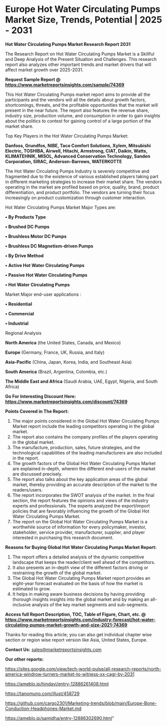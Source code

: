 # Europe Hot Water Circulating Pumps Market Size, Trends, Potential | 2025 - 2031

<strong>Hot Water Circulating Pumps Market Research Report 2031</strong>

The Research Report on Hot Water Circulating Pumps Market is a Skillful and Deep Analysis of the Present Situation and Challenges. This research report also analyzes other important trends and market drivers that will affect market growth over 2025-2031.

<strong>Request Sample Report @ <a href=https://www.marketreportsinsights.com/sample/74369>https://www.marketreportsinsights.com/sample/74369</a></strong>

This Hot Water Circulating Pumps market report aims to provide all the participants and the vendors will all the details about growth factors, shortcomings, threats, and the profitable opportunities that the market will present in the near future. The report also features the revenue share, industry size, production volume, and consumption in order to gain insights about the politics to contest for gaining control of a large portion of the market share.

Top Key Players in the Hot Water Circulating Pumps Market:

<strong>Danfoss, Grundfos, NIBE, Taco Comfort Solutions, Xylem, Mitsubishi Electric, TOSHIBA, Airwell, Hitachi, Armstrong, CIAT, Daikin, Watts, KLIMATEHNIK, MISOL, Advanced Conservation Technology, Sanden Corporation, SIRAC, Anderson-Barrows, WATERKOTTE</strong>

The Hot Water Circulating Pumps Industry is severely competitive and fragmented due to the existence of various established players taking part in different marketing strategies to increase their market share. The vendors operating in the market are profiled based on price, quality, brand, product differentiation, and product portfolio. The vendors are turning their focus increasingly on product customization through customer interaction.

Hot Water Circulating Pumps Market Major Types are:

<strong>• By Products Type

• Brushed DC Pumps

• Brushless Motor DC Pumps

• Brushless DC Magnetism-driven Pumps

• By Drive Method

• Active Hot Water Circulating Pumps

• Passive Hot Water Circulating Pumps

• Hot Water Circulating Pumps</strong>

Market Major end-user applications :

<strong>• Residential

• Commercial

• Industrial</strong>

Regional Analysis

</u><strong><b>North America</b></strong> (the United States, Canada, and Mexico)

<strong><b>Europe </b></strong>(Germany, France, UK, Russia, and Italy)

<strong><b>Asia-Pacific</b></strong> (China, Japan, Korea, India, and Southeast Asia)

<strong><b>South America</b></strong> (Brazil, Argentina, Colombia, etc.)

<strong><b>The Middle East and Africa</b></strong> (Saudi Arabia, UAE, Egypt, Nigeria, and South Africa)

<strong>Go For Interesting Discount Here: <a href=https://www.marketreportsinsights.com/discount/74369>https://www.marketreportsinsights.com/discount/74369</a></strong>

<strong>Points Covered in The Report:</strong>
<ol>
  <li>The major points considered in the Global Hot Water Circulating Pumps Market report include the leading competitors operating in the global market.</li>
  <li>The report also contains the company profiles of the players operating in the global market.</li>
  <li>The manufacture, production, sales, future strategies, and the technological capabilities of the leading manufacturers are also included in the report.</li>
  <li>The growth factors of the Global Hot Water Circulating Pumps Market are explained in-depth, wherein the different end-users of the market are discussed precisely.</li>
  <li>The report also talks about the key application areas of the global market, thereby providing an accurate description of the market to the readers/users.</li>
  <li>The report incorporates the SWOT analysis of the market. In the final section, the report features the opinions and views of the industry experts and professionals. The experts analyzed the export/import policies that are favorably influencing the growth of the Global Hot Water Circulating Pumps Market.</li>
  <li>The report on the Global Hot Water Circulating Pumps Market is a worthwhile source of information for every policymaker, investor, stakeholder, service provider, manufacturer, supplier, and player interested in purchasing this research document.</li>
</ol>
<strong>Reasons for Buying Global Hot Water Circulating Pumps Market Report:</strong>

<ol>
  <li>The report offers a detailed analysis of the dynamic competitive landscape that keeps the reader/client well ahead of the competitors.</li>
  <li>It also presents an in-depth view of the different factors driving or restraining the growth of the global market.</li>
  <li>The Global Hot Water Circulating Pumps Market report provides an eight-year forecast evaluated on the basis of how the market is estimated to grow.</li>
  <li>It helps in making aware business decisions by having providing thorough insights insights into the global market and by making an all-inclusive analysis of the key market segments and sub-segments.</li>
</ol>
<strong>Access full Report Description, TOC, Table of Figure, Chart, etc. @ <a href=https://www.marketreportsinsights.com/industry-forecast/hot-water-circulating-pumps-market-growth-and-size-2021-74369>https://www.marketreportsinsights.com/industry-forecast/hot-water-circulating-pumps-market-growth-and-size-2021-74369</a></strong>


Thanks for reading this article; you can also get individual chapter wise section or region wise report version like Asia, United States, Europe.

<strong>Contact Us:</strong>
sales@marketreportsinsights.com

<strong>Our other reports:</strong>

<a href=https://sites.google.com/view/tech-world-pulse/all-research-reports/north-america-windrow-turners-market-to-witness-xx-cagr-by-2031>https://sites.google.com/view/tech-world-pulse/all-research-reports/north-america-windrow-turners-market-to-witness-xx-cagr-by-2031</a>

<a href=https://ameblo.jp/hindavi/entry-12886261408.html>https://ameblo.jp/hindavi/entry-12886261408.html</a>

<a href=https://tanomuno.com/illust/458729>https://tanomuno.com/illust/458729</a>

<a href=https://github.com/cargo2301/Marketing-trends/blob/main/Europe-Bone-Conduction-Headphones-Market.md>https://github.com/cargo2301/Marketing-trends/blob/main/Europe-Bone-Conduction-Headphones-Market.md</a>

<a href=https://ameblo.jp/samidha/entry-12886302690.html>https://ameblo.jp/samidha/entry-12886302690.html</a>"
